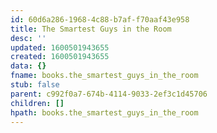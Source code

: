```yaml
---
id: 60d6a286-1968-4c88-b7af-f70aaf43e958
title: The Smartest Guys in the Room
desc: ''
updated: 1600501943655
created: 1600501943655
data: {}
fname: books.the_smartest_guys_in_the_room
stub: false
parent: c992f0a7-674b-4114-9033-2ef3c1d45706
children: []
hpath: books.the_smartest_guys_in_the_room
---
```

## 

